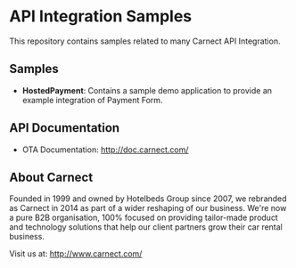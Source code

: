 # API Integration Samples

This repository contains samples related to many Carnect API Integration.

## Samples

* **HostedPayment**: Contains a sample demo application to provide an example integration of Payment Form.

## API Documentation

* OTA Documentation: http://doc.carnect.com/

## About Carnect

Founded in 1999 and owned by Hotelbeds Group since 2007, we rebranded as Carnect in 2014 as part of a wider reshaping of our business.
We're now a pure B2B organisation, 100% focused on providing tailor-made product and technology solutions that help our client partners grow their car rental business. 

Visit us at: http://www.carnect.com/